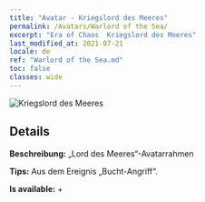 ```yaml
---
title: "Avatar - Kriegslord des Meeres"
permalink: /Avatars/Warlord of the Sea/
excerpt: "Era of Chaos  Kriegslord des Meeres"
last_modified_at: 2021-07-21
locale: de
ref: "Warlord of the Sea.md"
toc: false
classes: wide
---
```

 ![Kriegslord des Meeres](/images/a/avatarFrame_202.png)

## Details

 **Beschreibung:** „Lord des Meeres“-Avatarrahmen 

 **Tips:** Aus dem Ereignis „Bucht-Angriff“. 

 **Is available:**  + 

